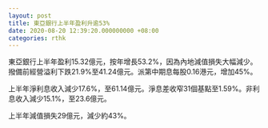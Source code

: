 ```yaml
---
layout: post
title: 東亞銀行上半年盈利升逾53%
date: 2020-08-20 12:39:20.000000000 +08:00
categories: rthk
---
```


東亞銀行上半年盈利15.32億元，按年增長53.2%，因為內地減值損失大幅減少。撥備前經營溢利下跌21.9%至41.24億元。派第中期息每股0.16港元，增加45%。

上半年淨利息收入減少17.6%，至61.14億元。淨息差收窄31個基點至1.59%。非利息收入減少15.1%，至23.6億元。

上半年減值損失29億元，減少約43%。
